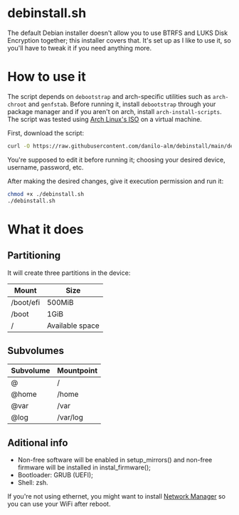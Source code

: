 # debinstall.sh

The default Debian installer doesn't allow you to use BTRFS and LUKS Disk Encryption together; this installer covers that. It's set up as I like to use it, so you'll have to tweak it if you need anything more.

# How to use it

The script depends on `debootstrap` and arch-specific utilities such as `arch-chroot` and `genfstab`. Before running it, install `debootstrap` through your package manager and if you aren't on arch, install `arch-install-scripts`. The script was tested using [Arch Linux's ISO](https://archlinux.org/download/) on a virtual machine.

First, download the script:
```sh
curl -O https://raw.githubusercontent.com/danilo-alm/debinstall/main/debinstall.sh
```

You're supposed to edit it before running it; choosing your desired device, username, password, etc.

After making the desired changes, give it execution permission and run it:
```sh
chmod +x ./debinstall.sh
./debinstall.sh
```

# What it does

## Partitioning

It will create three partitions in the device:

Mount     | Size
----------|------------
/boot/efi | 500MiB
/boot     | 1GiB
/         | Available space

## Subvolumes

Subvolume | Mountpoint
----------|-----------
@         | /
@home     | /home
@var      | /var
@log      | /var/log

## Aditional info

- Non-free software will be enabled in setup_mirrors() and non-free firmware will be installed in instal_firmware();
- Bootloader: GRUB (UEFI);
- Shell: zsh.

If you're not using ethernet, you might want to install [Network Manager](https://wiki.archlinux.org/title/NetworkManager) so you can use your WiFi after reboot.
